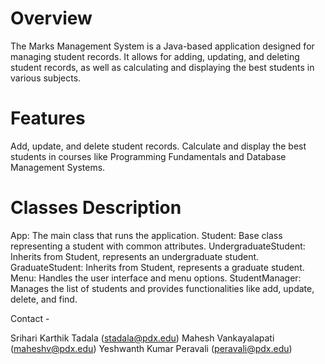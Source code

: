 # Overview

The Marks Management System is a Java-based application designed for managing student records. It allows for adding, updating, and deleting student records, as well as calculating and displaying the best students in various subjects.

# Features

Add, update, and delete student records.
Calculate and display the best students in courses like Programming Fundamentals and Database Management Systems.


# Classes Description

App: The main class that runs the application.
Student: Base class representing a student with common attributes.
UndergraduateStudent: Inherits from Student, represents an undergraduate student.
GraduateStudent: Inherits from Student, represents a graduate student.
Menu: Handles the user interface and menu options.
StudentManager: Manages the list of students and provides functionalities like add, update, delete, and find.

Contact -

Srihari Karthik Tadala (stadala@pdx.edu)
Mahesh Vankayalapati (maheshv@pdx.edu)
Yeshwanth Kumar Peravali (peravali@pdx.edu)
 

